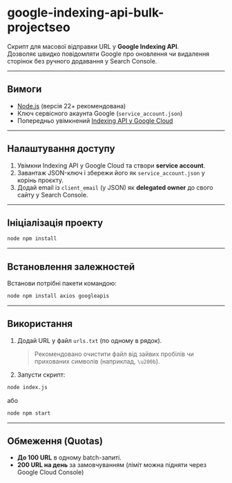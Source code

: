 # google-indexing-api-bulk-projectseo

Скрипт для масової відправки URL у **Google Indexing API**.  
Дозволяє швидко повідомляти Google про оновлення чи видалення сторінок без ручного додавання у Search Console.

---

## Вимоги

- [Node.js](https://nodejs.org/en/download/) (версія 22+ рекомендована)
- Ключ сервісного акаунта Google (`service_account.json`)
- Попередньо увімкнений [Indexing API у Google Cloud](https://developers.google.com/search/apis/indexing-api/v3/prereqs)

---

## Налаштування доступу

1. Увімкни Indexing API у Google Cloud та створи **service account**.
2. Завантаж JSON-ключ і збережи його як `service_account.json` у корінь проєкту.
3. Додай email із `client_email` (у JSON) як **delegated owner** до свого сайту у Search Console.

---

## Ініціалізація проекту

```bash
node npm install
```

---

## Встановлення залежностей

Встанови потрібні пакети командою:

```bash
node npm install axios googleapis
```

---

## Використання

1. Додай URL у файл `urls.txt` (по одному в рядок).

   > Рекомендовано очистити файл від зайвих пробілів чи прихованих символів (наприклад, `\u200b`).

2. Запусти скрипт:

```bash
node index.js
```

або

```bash
node npm start
```

---

## Обмеження (Quotas)

- **До 100 URL** в одному batch-запиті.
- **200 URL на день** за замовчуванням (ліміт можна підняти через Google Cloud Console)
